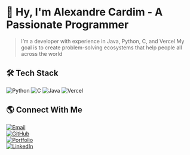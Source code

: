 # 👋 Hy, I'm Alexandre Cardim - A Passionate Programmer

> I’m a developer with experience in Java, Python, C, and Vercel
> My goal is to create problem-solving ecosystems that help people all across the world

## 🛠️ Tech Stack
![Python](https://img.shields.io/badge/Python-3776AB?style=for-the-badge&logo=python&logoColor=white)
![C](https://img.shields.io/badge/C-00599C?style=for-the-badge&logo=c&logoColor=white)
![Java](https://img.shields.io/badge/Java-007396?style=for-the-badge&logo=java&logoColor=white)
![Vercel](https://img.shields.io/badge/Vercel-000000?style=for-the-badge&logo=vercel&logoColor=white)

## 🌎 Connect With Me
[![Email](https://img.shields.io/badge/Email-D14836?style=for-the-badge&logo=gmail&logoColor=white)](mailto:alexcardimdev@gmail.com)  
[![GitHub](https://img.shields.io/badge/GitHub-181717?style=for-the-badge&logo=github&logoColor=white)](https://github.com/alexcardim)  
[![Portfolio](https://img.shields.io/badge/Portfolio-000000?style=for-the-badge&logo=vercel&logoColor=white)](https://alexcardim.com/portfolio)  
[![LinkedIn](https://img.shields.io/badge/LinkedIn-0A66C2?style=for-the-badge&logo=linkedin&logoColor=white)](https://www.linkedin.com/in/YOURUSERNAME/)

